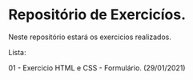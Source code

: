 # Repositório de Exercicíos.

Neste repositório estará os exercicios realizados.

Lista:

01 - Exercicio HTML e CSS - Formulário. (29/01/2021)

<!-- 
Esse repositório é de um exercicio prático do seguinte conteúdo.
video - Awesome Contact Form Using HTML & CSS & JavaScript: https://youtu.be/rpujWVkmiPE
canal - True Coder: https://www.youtube.com/channel/UCLjtB1XNaiVz-brRDymb5gg
O objetivo desse exercicio foi aprofundar o conhecimento em CSS.
01 - 29/01/2021
-->
